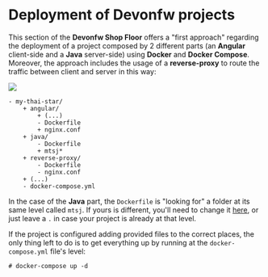 # Deployment of Devonfw projects

This section of the **Devonfw Shop Floor** offers a "first approach" regarding the deployment of a project composed by 2 different parts (an **Angular** client-side and a **Java** server-side) using **Docker** and **Docker Compose**. Moreover, the approach includes the usage of a **reverse-proxy** to route the traffic between client and server in this way:

![](https://user-images.githubusercontent.com/20857839/36028242-8998f41c-0d9e-11e8-93b3-6bfe50152bf8.png)

````
- my-thai-star/
    + angular/
        + (...)
        - Dockerfile
        + nginx.conf
    + java/
        - Dockerfile
        + mtsj*
    + reverse-proxy/
        - Dockerfile
        - nginx.conf
    + (...)
    - docker-compose.yml
````

In the case of the **Java** part, the `Dockerfile` is "looking for" a folder at its same level called `mtsj`. If yours is different, you'll need to change it [here](https://github.com/devonfw/devonfw-shop-floor/blob/master/dsf4docker/devonfw-deployment/java/Dockerfile#L4), or just leave a `.` in case your project is already at that level.

If the project is configured adding provided files to the correct places, the only thing left to do is to get everything up by running at the `docker-compose.yml` file's level:

`# docker-compose up -d`
